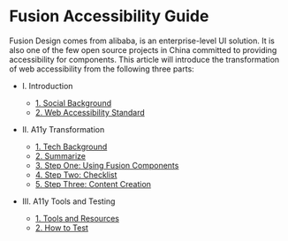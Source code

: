 # Fusion Accessibility Guide

Fusion Design comes from alibaba, is an enterprise-level UI solution. It is also one of the few open source projects in China committed to providing accessibility for components. This article will introduce the transformation of web accessibility from the following three parts:

*  I. Introduction

    * [1. Social Background](./part1/socialBackground.md)
    * [2. Web Accessibility Standard](./part1/a11yStandard.md)

* II. A11y Transformation

    * [1. Tech Background](./part2/techBackground.md)
    * [2. Summarize](./part2/summarize.md)
    * [3. Step One: Using Fusion Components](./part2/component-usage.md)
    * [4. Step Two: Checklist](./part2/checklist.md)
    * [5. Step Three: Content Creation](./part2/content-creation.md)

* III. A11y Tools and Testing
    * [1. Tools and Resources](./part3/developTools.md)
    * [2. How to Test](./part3/test.md)
